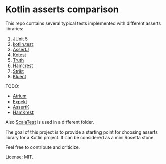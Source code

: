 # Kotlin asserts comparison

This repo contains several typical tests implemented with different asserts libraries:
1. [JUnit 5](https://junit.org/junit5/)
2. [kotlin.test](https://kotlinlang.org/api/latest/kotlin.test/)
3. [AssertJ](https://assertj.github.io/doc/)
4. [Kotest](https://github.com/kotest/kotest)
5. [Truth](https://truth.dev/)
6. [Hamсrest](http://hamcrest.org/JavaHamcrest/)
7. [Strikt](https://strikt.io/)
8. [Kluent](https://markusamshove.github.io/Kluent/)

TODO:
* [Atrium](https://github.com/robstoll/atrium)
* [Expekt](https://github.com/winterbe/expekt)
* [AssertK](https://github.com/willowtreeapps/assertk)
* [HamKrest](https://github.com/npryce/hamkrest)

Also [ScalaTest](https://www.scalatest.org) is used in a different folder.

The goal of this project is to provide a starting point for choosing asserts library for a Kotlin project. It can be considered as a mini Rosetta stone.

Feel free to contribute and criticize.

License: MIT.

